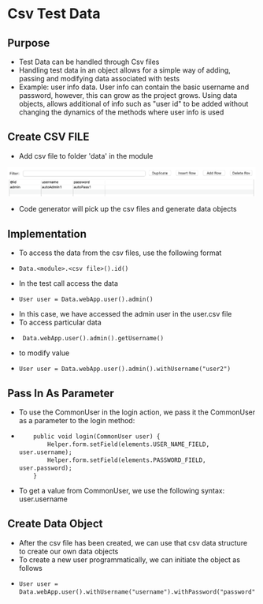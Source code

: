 # Csv Test Data

## Purpose

* Test Data can be handled through Csv files
* Handling test data in an object allows for a simple way of adding, passing and modifying data associated with tests
* Example: user info data. User info can contain the basic username and password, however, this can grow as the project grows. Using data objects, allows additional of info such as "user id" to be added without changing the dynamics of the methods where user info is used

## Create CSV FILE

* Add csv file to folder 'data' in the module

![user.csv](<../../.gitbook/assets/image (25).png>)

* Code generator will pick up the csv files and generate data objects

## Implementation

* To access the data from the csv files, use the following format
* ```
  Data.<module>.<csv file>().id()
  ```
* In the test call access the data
* ```
  User user = Data.webApp.user().admin()
  ```
* In this case, we have accessed the admin user in the user.csv file
* To access particular data
* ```
   Data.webApp.user().admin().getUsername()
  ```
* to modify value
* ```
  User user = Data.webApp.user().admin().withUsername("user2")
  ```

## Pass In As Parameter

* To use the CommonUser in the login action, we pass it the CommonUser as a parameter to the login method:
*   ```
    	public void login(CommonUser user) {
    		Helper.form.setField(elements.USER_NAME_FIELD, user.username);
    		Helper.form.setField(elements.PASSWORD_FIELD, user.password);
    	}
    ```


* To get a value from CommonUser, we use the following syntax: user.username

## Create Data Object

* After the csv file has been created, we can use that csv data structure to create our own data objects
* To create a new user programmatically, we can initiate the object as follows
* ```
  User user = Data.webApp.user().withUsername("username").withPassword("password");
  ```
